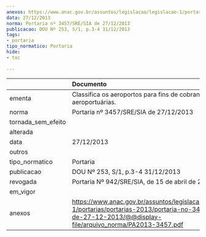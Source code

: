 ```yaml
---
anexos: https://www.anac.gov.br/assuntos/legislacao/legislacao-1/portarias/portarias-2013/portaria-no-3457-sre-sia-de-27-12-2013/@@display-file/arquivo_norma/PA2013-3457.pdf
data: 27/12/2013
norma: Portaria nº 3457/SRE/SIA de 27/12/2013
publicacao: DOU Nº 253, S/1, p.3-4 31/12/2013
tags:
- portaria
tipo_normatico: Portaria
hide: 
- toc 
 
---
```


|                    | Documento                                                                                                                                                             |
|:-------------------|:----------------------------------------------------------------------------------------------------------------------------------------------------------------------|
| ementa             | Classifica os aeroportos para fins de cobrança de tarifas aeroportuárias.                                                                                             |
| norma              | Portaria nº 3457/SRE/SIA de 27/12/2013                                                                                                                                |
| tornada_sem_efeito |                                                                                                                                                                       |
| alterada           |                                                                                                                                                                       |
| data               | 27/12/2013                                                                                                                                                            |
| outros             |                                                                                                                                                                       |
| tipo_normatico     | Portaria                                                                                                                                                              |
| publicacao         | DOU Nº 253, S/1, p.3-4 31/12/2013                                                                                                                                     |
| revogada           | Portaria Nº 942/SRE/SIA, de 15 de abril de 2014                                                                                                                       |
| em_vigor           |                                                                                                                                                                       |
| anexos             | https://www.anac.gov.br/assuntos/legislacao/legislacao-1/portarias/portarias-2013/portaria-no-3457-sre-sia-de-27-12-2013/@@display-file/arquivo_norma/PA2013-3457.pdf |